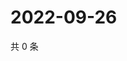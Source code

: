 # 2022-09-26

共 0 条

<!-- BEGIN WEIBO -->
<!-- 最后更新时间 Mon Sep 26 2022 01:21:37 GMT+0800 (China Standard Time) -->

<!-- END WEIBO -->
